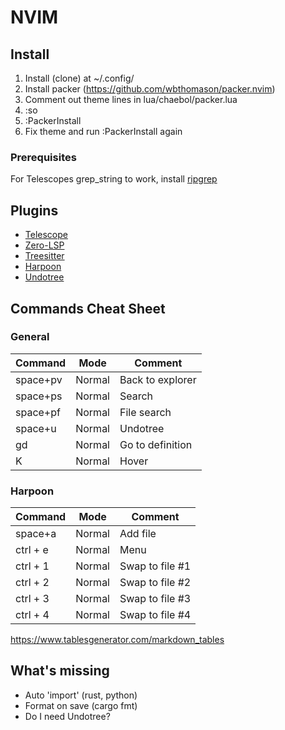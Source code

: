 # NVIM

## Install
1. Install (clone) at ~/.config/
2. Install packer (https://github.com/wbthomason/packer.nvim)
3. Comment out theme lines in lua/chaebol/packer.lua
4. :so
5. :PackerInstall
6. Fix theme and run :PackerInstall again

### Prerequisites
For Telescopes grep_string to work, install [ripgrep](https://github.com/BurntSushi/ripgrep)

## Plugins
* [Telescope](https://github.com/nvim-telescope/telescope.nvim)
* [Zero-LSP](https://github.com/VonHeikemen/lsp-zero.nvim)
* [Treesitter](https://github.com/nvim-treesitter/nvim-treesitter)
* [Harpoon](https://github.com/ThePrimeagen/harpoon)
* [Undotree](https://github.com/mbbill/undotree)

## Commands Cheat Sheet

### General
| Command   | Mode   | Comment          |
|-----------|--------|------------------|
| space+pv  | Normal | Back to explorer |
| space+ps  | Normal | Search           |
| space+pf  | Normal | File search      |
| space+u   | Normal | Undotree         |
| gd        | Normal | Go to definition |
| K         | Normal | Hover            |

### Harpoon
| Command  | Mode   | Comment         |
|----------|--------|-----------------|
| space+a  | Normal | Add file        |
| ctrl + e | Normal | Menu            |
| ctrl + 1 | Normal | Swap to file #1 |
| ctrl + 2 | Normal | Swap to file #2 |
| ctrl + 3 | Normal | Swap to file #3 |
| ctrl + 4 | Normal | Swap to file #4 |

https://www.tablesgenerator.com/markdown_tables

## What's missing
* Auto 'import' (rust, python)
* Format on save (cargo fmt)
* Do I need Undotree?
